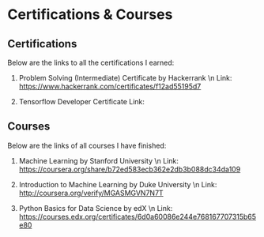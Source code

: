 # Certifications & Courses

## Certifications
Below are the links to all the certifications I earned:

1. Problem Solving (Intermediate) Certificate by Hackerrank \n
   Link: https://www.hackerrank.com/certificates/f12ad55195d7

2. Tensorflow Developer Certificate
   Link: 

## Courses
Below are the links of all courses I have finished:

1. Machine Learning by Stanford University \n
   Link: https://coursera.org/share/b72ed583ecb362e2db3b088dc34da109

2. Introduction to Machine Learning by Duke University \n
   Link: http://coursera.org/verify/MGASMGVN7N7T

3. Python Basics for Data Science by edX \n
   Link: https://courses.edx.org/certificates/6d0a60086e244e768167707315b65e80
 
